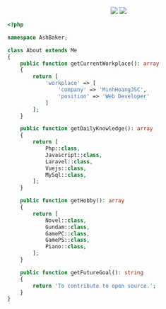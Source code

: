 <p align="center">
  <img src ="https://github-readme-stats.vercel.app/api?username=aveek-saha&show_icons=true&count_private=true&theme=default&hide_border=true&hide=issues,contribs&include_all_commits=true">
  <img src ="https://github-readme-stats.vercel.app/api/top-langs/?username=aveek-saha&layout=compact&hide_border=true&langs_count=10&hide=jupyter%20notebook,tex,css,php">
</p>

<!-- <p align="center">
  <img align="left" src ="https://github-readme-stats.vercel.app/api/pin/?username=aveek-saha&repo=ytdx">
  <img align="right" src ="https://github-readme-stats.vercel.app/api/pin/?username=aveek-saha&repo=pixel-weather">
</p> -->


```php
<?php

namespace AshBaker;

class About extends Me
{
    public function getCurrentWorkplace(): array
    {
        return [
            'workplace' => [
                'company' => 'MinhHoangJSC',
                'position' => 'Web Developer'         
            ]
        ];
    }

    public function getDailyKnowledge(): array
    {
        return [
            Php::class,
            Javascript::class,
            Laravel::class,
            Vuejs::class,
            MySql::class,
        ];
    }

    public function getHobby(): array
    {
        return [
            Novel::class,
            Gundam::class,
            GamePC::class,
            GamePS::class,
            Piano::class,
        ];
    }

    public function getFutureGoal(): string
    {
        return 'To contribute to open source.';
    }
}
```
